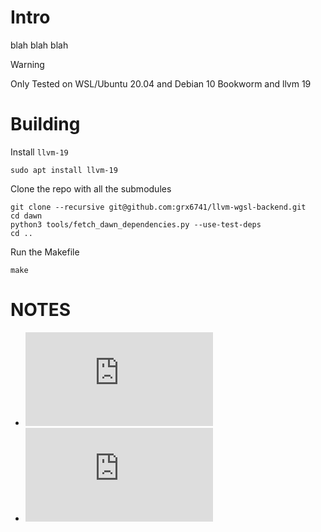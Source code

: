 # Intro

blah blah blah

> [!WARNING]
> Only Tested on WSL/Ubuntu 20.04 and Debian 10 Bookworm and llvm 19

# Building

Install `llvm-19`

```
sudo apt install llvm-19
```

Clone the repo with all the submodules

```
git clone --recursive git@github.com:grx6741/llvm-wgsl-backend.git
cd dawn
python3 tools/fetch_dawn_dependencies.py --use-test-deps
cd ..
```

Run the Makefile

```
make
```

# NOTES

- ![NVPTX](https://llvm.org/docs/NVPTXUsage.html)
- ![LLVM Lang Ref](https://llvm.org/docs/LangRef.html)
